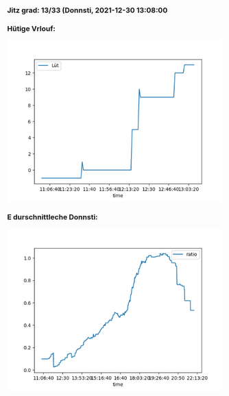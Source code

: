 ### Jitz grad: 13/33 (Donnsti, 2021-12-30 13:08:00

### Hütige Vrlouf:
![Graph](Today.png)

### E durschnittleche Donnsti:
![Graph](Donnsti.png)